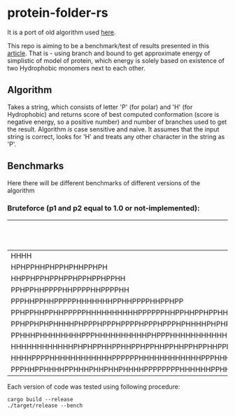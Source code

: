 # protein-folder-rs
It is a port of old algorithm used [here](https://github.com/Czandal/ProteinFolder/).

This repo is aiming to be a benchmark/test of results presented in this [article](https://www.ncbi.nlm.nih.gov/pmc/articles/PMC5172541/).
That is - using branch and bound to get approximate energy of simplistic of model of protein, which energy is solely based on existence of two Hydrophobic monomers next to each other.

## Algorithm
Takes a string, which consists of letter 'P' (for polar) and 'H' (for Hydrophobic) and returns score of best computed conformation (score is negative energy, so a positive number) and number of branches used to get the result.
Algorithm *is* case sensitive and naive. It assumes that the input string is correct, looks for 'H' and treats any other character in the string as 'P'.

## Benchmarks
Here there will be different benchmarks of different versions of the algorithm

### Bruteforce (p1 and p2 equal to 1.0 or not-implemented):
|  Input  |  Number of branches | Score | Time elapsed (ns) | Timeout exceeded | Ran |
|---------|---------------------|-------|-------------------|------------------|-----|
| HHHH | 4 | 1 | 5240 | false | true |
| HPHPPHHPHPPHPHHPPHPH | 240805 | 9 | 229571529 | false | true |
| HHPPHPPHPPHPPHPPHPPHPPHH | 11546787 | 9 | 11908906042 | true | true |
| PPHPPHHPPPPHHPPPPHHPPPPHH | N/A | N/A | N/A | N/A | false |
| PPPHHPPHHPPPPPHHHHHHHPPHHPPPPHHPPHPP | N/A | N/A | N/A | N/A | false |
| PPHPPHHPPHHPPPPPHHHHHHHHHHPPPPPPHHPPHHPPHPPHHHHH | N/A | N/A | N/A | N/A | false |
| PPHPPHPHPHHHHPHPPPHPPPHPPPPHPPPHPPPHPHHHHPHPHPHPHH | N/A | N/A | N/A | N/A | false |
| PPHHHPHHHHHHHHPPPHHHHHHHHHHPHPPPHHHHHHHHHHHHPPPPHHHHHHPHHPHP | N/A | N/A | N/A | N/A | false |
| HHHHHHHHHHHHPHPHPPHHPPHHPPHPPHHPPHHPPHPPHHPPHHPPHPHPHHHHHHHHHHHH | N/A | N/A | N/A | N/A | false |
| HHHHPPPPHHHHHHHHHHHHPPPPPPHHHHHHHHHHHHPPPHHHHHHHHHHHHPPPHHHHHHHHHHHHPPPHPPHHPPHHPPHPH | N/A | N/A | N/A | N/A | false |
| PPPHHPPHHHHPPHHHPHHPHHPHHHHPPPPPPPPHHHHHHPPHHHHHHPPPPPPPPPHPHHPHHHHHHHHHHHPPHHHPHHPHPPHPHHHPPPPPPHHH | N/A | N/A | N/A | N/A | false |

Each version of code was tested using following procedure:
```
cargo build --release
./target/release --bench
```
